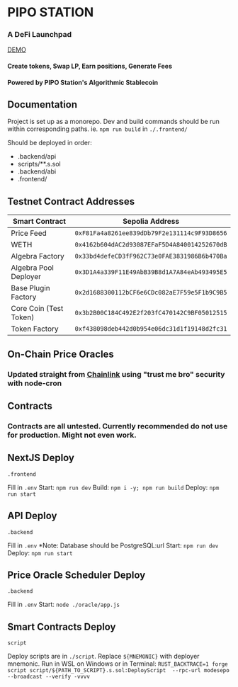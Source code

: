# PIPO STATION

### A DeFi Launchpad

[DEMO](https://mode-frontend.onrender.com/ "PIPO Station")

#### Create tokens, Swap LP, Earn positions, Generate Fees

#### Powered by PIPO Station's Algorithmic Stablecoin

## Documentation

Project is set up as a monorepo. Dev and build commands should be run within corresponding paths.
ie. `npm run build` in `./.frontend/`


Should be deployed in order:
- .backend/api
- scripts/**.s.sol
- .backend/abi
- .frontend/


## Testnet Contract Addresses

Smart Contract | Sepolia Address
-------------- | ---------------
Price Feed | `0xF81Fa4a8261ee839dDb79F2e131114c9F93D8656`
WETH | `0x4162b604dAC2d93087EFaF5D4A840014252670dB`
Algebra Factory | `0x33bd4defeCD3fF962C73e0FAE3831986B6b470Ba`
Algebra Pool Deployer | `0x3D1A4a339F11E49AbB39B8d1A7A84eAb493495E5`
Base Plugin Factory | `0x2d1688300112bCF6e6CDc082aE7F59e5F1b9C9B5`
Core Coin (Test Token) | `0x3b2B00C184C492E2f203fC470142C9BF05012515`
Token Factory | `0xf438098deb442d0b954e06dc31d1f19148d2fc31`

## On-Chain Price Oracles

### Updated straight from [Chainlink](https://docs.chain.link/data-feeds/price-feeds/addresses?network=ethereum&page=1 "Chainlink Price Feeds") using "trust me bro" security with node-cron

## Contracts

### Contracts are all untested. Currently recommended do not use for production. Might not even work.

## NextJS Deploy

```
.frontend
```
Fill in `.env`
Start: `npm run dev` 
Build: `npm i -y; npm run build`
Deploy: `npm run start`

## API Deploy

```
.backend
```

Fill in `.env`
*Note: Database should be PostgreSQL:url
Start: `npm run dev`
Deploy: `npm run start`

## Price Oracle Scheduler Deploy

```
.backend
```

Fill in `.env`
Start: `node ./oracle/app.js`

## Smart Contracts Deploy

```
script
```

Deploy scripts are in `./script`.
Replace `${MNEMONIC}` with deployer mnemonic.
Run in WSL on Windows or in Terminal:
`RUST_BACKTRACE=1 forge script script/${PATH_TO_SCRIPT}.s.sol:DeployScript  --rpc-url modesepo --broadcast --verify -vvvv`